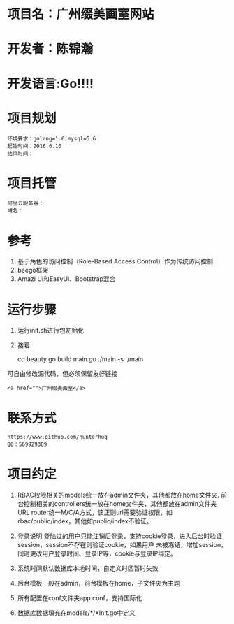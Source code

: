 # 项目名：广州缀美画室网站
# 开发者：陈锦瀚
# 开发语言:Go!!!!

# 项目规划
	环境要求：golang=1.6,mysql=5.6
	起始时间：2016.6.10
	结束时间：

# 项目托管
	阿里云服务器：
	域名：

# 参考

1. 基于角色的访问控制（Role-Based Access Control）作为传统访问控制
2. beego框架
3. Amazi Ui和EasyUi、Bootstrap混合

# 运行步骤

1. 运行init.sh进行包初始化
2. 接着

	cd beauty
	go build main.go
	./main -s
	./main

可自由修改源代码，但必须保留友好链接

	<a href="">广州缀美画室</a>

# 联系方式
	https://www.github.com/hunterhug 
	QQ：569929309
	
# 项目约定

1. RBAC权限相关的models统一放在admin文件夹，其他都放在home文件夹.
	前台控制相关的controllers统一放在home文件夹，其他都放在admin文件夹
	URL router统一M/C/A方式，该正则url需要验证权限，如rbac/public/index，其他如public/index不验证。

2. 登录说明
	登陆过的用户只能注销后登录，支持cookie登录，进入后台时验证session，session不存在则验证cookie，如果用户
	未被冻结，增加session，同时更改用户登录时间、登录IP等，cookie与登录IP绑定。

3. 系统时间默认数据库本地时间，自定义时区暂时失效

4. 后台模板一般在admin，前台模板在home，子文件夹为主题

5. 所有配置在conf文件夹app.conf，支持国际化

6. 数据库数据填充在models/*/*Init.go中定义
